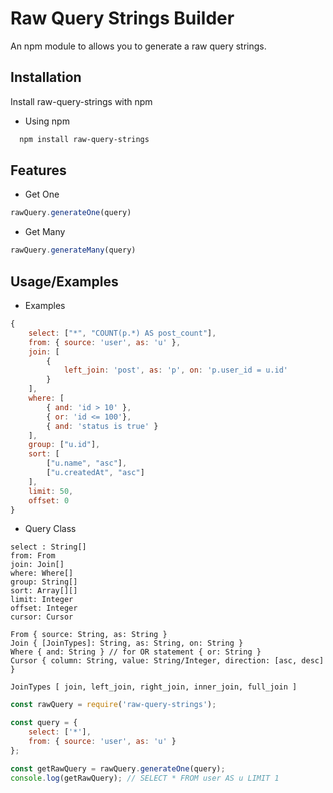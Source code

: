 
# Raw Query Strings Builder

An npm module to allows you to generate a raw query strings.


## Installation

Install raw-query-strings with npm

* Using npm
```bash
  npm install raw-query-strings
```
## Features

- Get One
```javascript
rawQuery.generateOne(query)
```
- Get Many
```javascript
rawQuery.generateMany(query)
```

## Usage/Examples

* Examples
```javascript
{
    select: ["*", "COUNT(p.*) AS post_count"],
    from: { source: 'user', as: 'u' },
    join: [
        {
            left_join: 'post', as: 'p', on: 'p.user_id = u.id'
        }
    ],
    where: [
        { and: 'id > 10' },
        { or: 'id <= 100'},
        { and: 'status is true' }
    ],
    group: ["u.id"],
    sort: [
        ["u.name", "asc"],
        ["u.createdAt", "asc"]
    ],
    limit: 50,
    offset: 0
}

```
* Query Class
```
select : String[]
from: From
join: Join[]
where: Where[]
group: String[]
sort: Array[][]
limit: Integer
offset: Integer
cursor: Cursor

From { source: String, as: String }
Join { [JoinTypes]: String, as: String, on: String }
Where { and: String } // for OR statement { or: String }
Cursor { column: String, value: String/Integer, direction: [asc, desc] }

JoinTypes [ join, left_join, right_join, inner_join, full_join ]
```

```javascript
const rawQuery = require('raw-query-strings');

const query = {
    select: ['*'],
    from: { source: 'user', as: 'u' }
};

const getRawQuery = rawQuery.generateOne(query);
console.log(getRawQuery); // SELECT * FROM user AS u LIMIT 1
```
